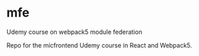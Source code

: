 # mfe
Udemy course on webpack5 module federation

Repo for the micfrontend Udemy course in React and Webpack5.
